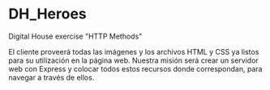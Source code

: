 # DH_Heroes
Digital House exercise "HTTP Methods"

El cliente proveerá todas las imágenes y los archivos HTML y CSS ya listos para su utilización en la página web. Nuestra misión será crear un servidor web con Express y colocar todos estos recursos donde correspondan, para navegar a través de ellos.
